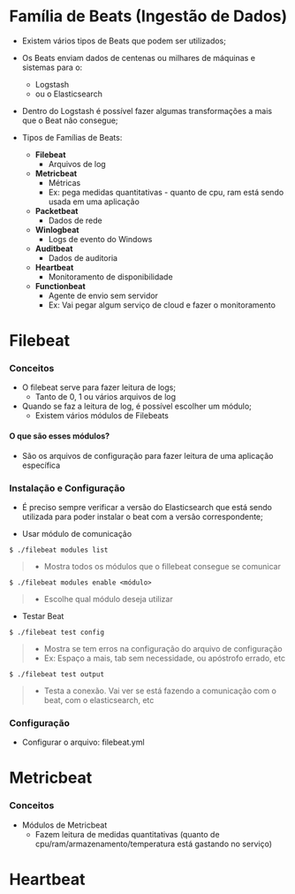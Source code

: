 # Família de Beats (Ingestão de Dados)

- Existem vários tipos de Beats que podem ser utilizados;
- Os Beats enviam dados de centenas ou milhares de máquinas e sistemas para o:
  - Logstash
  - ou o Elasticsearch
- Dentro do Logstash é possível fazer algumas transformações a mais que o Beat não consegue;

- Tipos de Famílias de Beats:
  - **Filebeat**
    - Arquivos de log
  - **Metricbeat**
    - Métricas
    - Ex: pega medidas quantitativas - quanto de cpu, ram está sendo usada em uma aplicação
  - **Packetbeat**
    - Dados de rede
  - **Winlogbeat**
    - Logs de evento do Windows
  - **Auditbeat**
    - Dados de auditoria
  - **Heartbeat**
    - Monitoramento de disponibilidade
  - **Functionbeat**
    - Agente de envio sem servidor
    - Ex: Vai pegar algum serviço de cloud e fazer o monitoramento

# Filebeat

### Conceitos
- O filebeat serve para fazer leitura de logs;
  - Tanto de 0, 1 ou vários arquivos de log
- Quando se faz a leitura de log, é possível escolher um módulo;
  - Existem vários módulos de Filebeats
#### O que são esses módulos?
- São os arquivos de configuração para fazer leitura de uma aplicação específica

### Instalação e Configuração
- É preciso sempre verificar a versão do Elasticsearch que está sendo utilizada para poder instalar o beat com a versão correspondente;

- Usar módulo de comunicação
```
$ ./filebeat modules list
```
> - Mostra todos os módulos que o fillebeat consegue se comunicar
```
$ ./filebeat modules enable <módulo>
```
> - Escolhe qual módulo deseja utilizar
- Testar Beat
```
$ ./filebeat test config
```
> - Mostra se tem erros na configuração do arquivo de configuração
> - Ex: Espaço a mais, tab sem necessidade, ou apóstrofo errado, etc
```
$ ./filebeat test output
```
> - Testa a conexão. Vai ver se está fazendo a comunicação com o beat, com o elasticsearch, etc

### Configuração

- Configurar o arquivo: filebeat.yml

# Metricbeat

### Conceitos
- Módulos de Metricbeat
  - Fazem leitura de medidas quantitativas (quanto de cpu/ram/armazenamento/temperatura está gastando no serviço)
 
# Heartbeat
